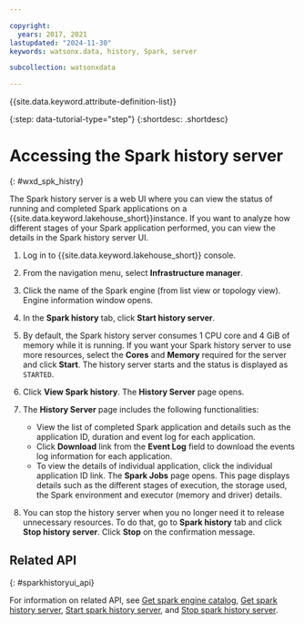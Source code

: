```yaml
---

copyright:
  years: 2017, 2021
lastupdated: "2024-11-30"
keywords: watsonx.data, history, Spark, server

subcollection: watsonxdata

---
```



{{site.data.keyword.attribute-definition-list}}


{:step: data-tutorial-type="step"}
{:shortdesc: .shortdesc}


# Accessing the Spark history server
{: #wxd_spk_histry}

The Spark history server is a web UI where you can view the status of running and completed Spark applications on a {{site.data.keyword.lakehouse_short}}instance. If you want to analyze how different stages of your Spark application performed, you can view the details in the Spark history server UI.


1. Log in to {{site.data.keyword.lakehouse_short}} console.
2. From the navigation menu, select **Infrastructure manager**.
1. Click the name of the Spark engine (from list view or topology view). Engine information window opens.
2. In the **Spark history** tab, click **Start history server**.
3. By default, the Spark history server consumes 1 CPU core and 4 GiB of memory while it is running. If you want your Spark history server to use more resources, select the **Cores** and **Memory** required for the server and click **Start**. The history server starts and the status is displayed as `STARTED`.
3. Click **View Spark history**. The **History Server** page opens.
4. The **History Server** page includes the following functionalities:

    * View the list of completed Spark application and details such as the application ID, duration and event log for each application.
    * Click **Download** link from the **Event Log** field to download the events log information for each application.
    * To view the details of individual application, click the individual application ID link. The **Spark Jobs** page opens. This page displays details such as the different stages of execution, the storage used, the Spark environment and executor (memory and driver) details.

5. You can stop the history server when you no longer need it to release unnecessary resources. To do that, go to **Spark history** tab and click **Stop history server**. Click **Stop** on the confirmation message.

## Related API
{: #sparkhistoryui_api}

For information on related API, see [Get spark engine catalog](https://cloud.ibm.com/apidocs/watsonxdata#get-spark-engine-catalog), [Get spark history server](https://cloud.ibm.com/apidocs/watsonxdata#get-spark-engine-history-server), [Start spark history server](https://cloud.ibm.com/apidocs/watsonxdata#start-spark-engine-history-server), and [Stop spark history server](https://cloud.ibm.com/apidocs/watsonxdata#delete-spark-engine-history-server).
